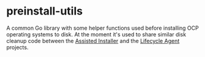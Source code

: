 # preinstall-utils

A common Go library with some helper functions used before installing OCP operating systems to disk. At the moment it's used to share similar disk cleanup code between the [Assisted Installer](https://github.com/openshift/assisted-installer/) and the [Lifecycle Agent](https://github.com/openshift-kni/lifecycle-agent/) projects.



